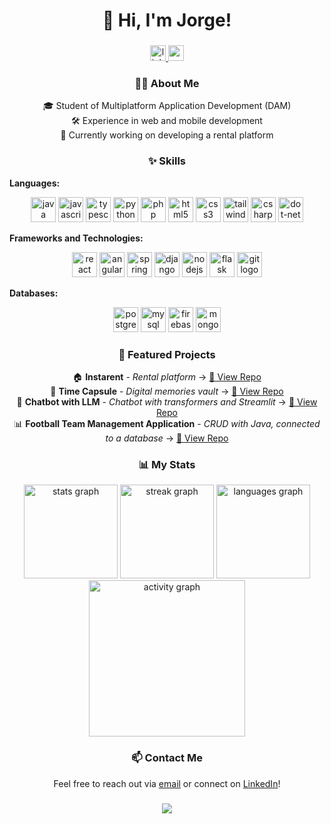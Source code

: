 <h1 align="center">👋 Hi, I'm Jorge!</h1>

###

<div align="center">
  <a href="https://www.linkedin.com/in/jorge-vivar-031829348/" target="_blank">
    <img src="https://img.shields.io/static/v1?message=LinkedIn&logo=linkedin&label=&color=0077B5&logoColor=white&labelColor=&style=for-the-badge" height="25" alt="linkedin logo" />
  </a>
  <a href="mailto:jorgevivar2005@gmail.com" target="_blank">
    <img src="https://img.shields.io/static/v1?message=Gmail&logo=gmail&label=&color=D14836&logoColor=white&labelColor=&style=for-the-badge" height="25" alt="gmail logo" />
  </a>
</div>

###

<h3 align="center">👨‍💻 About Me</h3>

<p align="center">
  🎓 Student of Multiplatform Application Development (DAM)<br>
  🛠️ Experience in web and mobile development<br>
  🚧 Currently working on developing a rental platform
</p>

###

<h3 align="center">✨ Skills</h3>

**Languages:**

<div align="center">
  <img src="https://skillicons.dev/icons?i=java" height="40" alt="java logo" />
  <img src="https://skillicons.dev/icons?i=js" height="40" alt="javascript logo" />
  <img src="https://skillicons.dev/icons?i=ts" height="40" alt="typescript logo" />
  <img src="https://skillicons.dev/icons?i=py" height="40" alt="python logo" />
  <img src="https://skillicons.dev/icons?i=php" height="40" alt="php logo" />
  <img src="https://skillicons.dev/icons?i=html" height="40" alt="html5 logo" />
  <img src="https://skillicons.dev/icons?i=css" height="40" alt="css3 logo" />
  <img src="https://skillicons.dev/icons?i=tailwind" height="40" alt="tailwindcss logo" />
  <img src="https://skillicons.dev/icons?i=cs" height="40" alt="csharp logo"  />
  <img src="https://skillicons.dev/icons?i=dotnet" height="40" alt="dot-net logo"  />
</div>

**Frameworks and Technologies:**

<div align="center">
  <img src="https://skillicons.dev/icons?i=react" height="40" alt="react logo" />
  <img src="https://skillicons.dev/icons?i=angular" height="40" alt="angularjs logo" />
  <img src="https://skillicons.dev/icons?i=spring" height="40" alt="spring logo"  />
  <img src="https://skillicons.dev/icons?i=django" height="40" alt="django logo" />
  <img src="https://skillicons.dev/icons?i=nodejs" height="40" alt="nodejs logo" />
  <img src="https://skillicons.dev/icons?i=flask" height="40" alt="flask logo" />
  <img src="https://skillicons.dev/icons?i=git" height="40" alt="git logo" />
</div>

**Databases:**

<div align="center">
  <img src="https://skillicons.dev/icons?i=postgres" height="40" alt="postgresql logo" />
  <img src="https://skillicons.dev/icons?i=mysql" height="40" alt="mysql logo" />
  <img src="https://skillicons.dev/icons?i=firebase" height="40" alt="firebase logo" />
  <img src="https://skillicons.dev/icons?i=mongodb" height="40" alt="mongodb logo" />
</div>

###

<h3 align="center">🚀 Featured Projects</h3>

<p align="center">
  🏠 <strong>Instarent</strong> - <em>Rental platform </em> → <a href="https://github.com/j0rgev0/InstaRent">📂 View Repo</a><br>
  💊 <strong>Time Capsule</strong> - <em>Digital memories vault</em> → <a href="https://github.com/j0rgev0/TimeCapsule">📂 View Repo</a><br>
  🤖 <strong>Chatbot with LLM</strong> - <em>Chatbot with transformers and Streamlit</em> → <a href="https://github.com/j0rgev0/chatbot-llm">📂 View Repo</a><br>
  📊 <strong>Football Team Management Application</strong> - <em>CRUD with Java, connected to a database</em> → <a href="https://github.com/j0rgev0/GestionEquipos">📂 View Repo</a>
</p>

###

<h3 align="center">📊 My Stats</h3>

<div align="center">
  <img src="https://github-readme-stats.vercel.app/api?username=j0rgev0&hide_title=false&hide_rank=false&show_icons=true&include_all_commits=true&count_private=true&disable_animations=false&theme=github_dark&locale=en&hide_border=true&order=1" height="150" alt="stats graph" />
  <img src="https://streak-stats.demolab.com?user=j0rgev0&locale=en&mode=daily&theme=github_dark&hide_border=true&border_radius=5&order=3" height="150" alt="streak graph" />
  <img src="https://github-readme-stats.vercel.app/api/top-langs?username=j0rgev0&locale=en&hide_title=false&layout=compact&card_width=320&langs_count=5&theme=github_dark&hide_border=true&order=2" height="150" alt="languages graph" />
  <img src="https://github-readme-activity-graph.vercel.app/graph?username=j0rgev0&radius=16&theme=github-dark&area=false&order=5&hide_border=true&hide_title=false" height="250" alt="activity graph" />
</div>

###

<h3 align="center">📫 Contact Me</h3>

<p align="center">
  Feel free to reach out via <a href="mailto:jorgevivar2005@gmail.com">email</a> or connect on <a href="https://www.linkedin.com/in/jorge-vivar-031829348/">LinkedIn</a>!
</p>

###

<div align="center">
  <img src="https://visitor-badge.laobi.icu/badge?page_id=j0rgev0.j0rgev0" />
</div>
